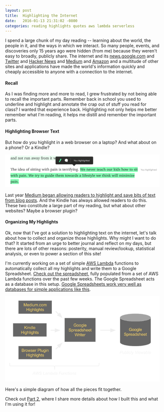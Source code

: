 ```yaml
---
layout: post
title:  Highlighting the Internet
date:   2016-01-13 21:31:02 -0800
categories: reading highlights quotes aws lambda serverless
---
```

I spend a large chunk of my day reading -- learning about the world, the people in it, and the ways in which we interact.  So many people, events, and discoveries only 15 years ago were hidden (from me) because they weren't easy to broadly, publicly share.  The internet and its [news.google.com][news] and [Twitter][twitter] and [Hacker News][hackernews] and [Medium][medium] and [Amazon][amazon] and a multitude of other sites and applications have made the world's information quickly and cheaply accessible to anyone with a connection to the internet.

#### Recall
As I was finding more and more to read, I grew frustrated by not being able to recall the important parts.  Remember back in school you used to underline and highlight and annotate the crap out of stuff you read for class?  I wanted that experience back.  Highlighting not only helps me better remember what I'm reading, it helps me distill and remember the important parts.

#### Highlighting Browser Text
But how do you highlight in a web browser on a laptop?  And what about on a phone?  Or a Kindle?

![Medium Highlight](/img/medium-highlight.png)

Last year [Medium began allowing readers to highlight and save bits of text from blog posts][medium-highlights].  And the Kindle has always allowed readers to do this.  These two constitute a large part of my reading, but what about other websites?  Maybe a browser plugin?

#### Organizing My Highlights
Ok, now that I've got a solution to highlighting text on the internet, let's talk about how to collect and organize those highlights.  Why might I want to do that?  It started from an urge to better journal and reflect on my days, but there are lots of other reasons: posterity, manual review/lookup, statistical analysis, or even to power a section of this site!

I'm currently working on a set of simple [AWS Lambda][aws-lambda] functions to automatically collect all my highlights and write them to a Google Spreadsheet.  [Check out the spreadsheet][highlights-spreadsheet], fully populated from a set of AWS Lambda functions over the past few weeks.  The Google Spreadsheet acts as a database in this setup.  [Google Spreadsheets work very well as databases for simple applications like this][sheetsee-basics].

![Reading Highlights Architecture](/img/highlights-architecture.png)

Here's a simple diagram of how all the pieces fit together.

Check out [Part 2][part2], where I share more details about how I built this and what I'm using it for!


[amazon]: http://www.amazon.com/Kindle-eBooks
[aws-lambda]: https://aws.amazon.com/lambda/
[hackernews]: https://news.ycombinator.com
[highlights-spreadsheet]: https://docs.google.com/spreadsheets/d/1VCkPCinhG-HiZJuvWPYq1wMIEpdHOdbCRF2lTDsOMBc
[medium]: https://medium.com
[medium-highlights]: https://medium.com/the-story/is-it-ok-to-highlight-your-own-stuff-fd3768dace9a#.djpp8o5z3
[news]: https://news.google.com
[part2]: /blog/2016/01/highlighting-the-internet-part-2/
[sheetsee-basics]: http://jlord.us/sheetsee.js/docs/basics.html
[twitter]: https://twitter.com
